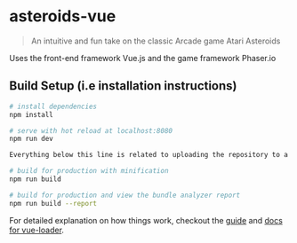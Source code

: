 # asteroids-vue

> An intuitive and fun take on the classic Arcade game Atari Asteroids

Uses the front-end framework Vue.js and the game framework Phaser.io


## Build Setup (i.e installation instructions)

``` bash
# install dependencies
npm install

# serve with hot reload at localhost:8080
npm run dev

Everything below this line is related to uploading the repository to a server

# build for production with minification
npm run build

# build for production and view the bundle analyzer report
npm run build --report
```

For detailed explanation on how things work, checkout the [guide](http://vuejs-templates.github.io/webpack/) and [docs for vue-loader](http://vuejs.github.io/vue-loader).
